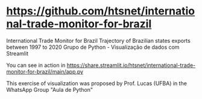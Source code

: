 # https://github.com/htsnet/international-trade-monitor-for-brazil
International Trade Monitor for Brazil
Trajectory of Brazilian states exports between 1997 to 2020
Grupo de Python - Visualização de dados com Streamlit
 
You can see in action in https://share.streamlit.io/htsnet/international-trade-monitor-for-brazil/main/app.py

This exercise of visualization was proposed by Prof. Lucas (UFBA) in the WhatsApp Group "Aula de Python"

